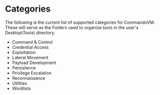 # Categories
The following is the current list of supported categories for CommandoVM.
These will serve as the Folders used to organize 
tools in the user's Desktop\Tools\ directory.

- Command & Control
- Credential Access
- Exploitation
- Lateral Movement
- Payload Development
- Persistence
- Privilege Escalation
- Reconnaissance
- Utilities
- Wordlists